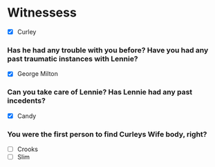 # Witnessess
- [x] Curley 
### Has he had any trouble with you before? Have you had any past traumatic instances with Lennie?
- [x] George Milton 
### Can you take care of Lennie? Has Lennie had any past incedents?
- [x] Candy
### You were the first person to find Curleys Wife body, right?
- [ ] Crooks
- [ ] Slim
